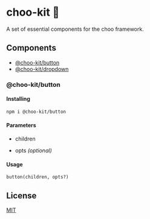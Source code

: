 # choo-kit 🔧

A set of essential components for the choo framework.

## Components

- [@choo-kit/button](#choo-kitbutton)
- [@choo-kit/dropdown](#choo-kitdropdown)

### @choo-kit/button

#### Installing

```sh
npm i @choo-kit/button
```

#### Parameters

- children

- opts *(optional)*

#### Usage

``button(children, opts?)``

## License

[MIT](https://tldrlegal.com/license/mit-license)
